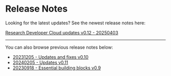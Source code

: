 # Release Notes

Looking for the latest updates? See the newest release notes here:

[Research Developer Cloud updates v0.12 - 20250403](20250403-research-developer-cloud-updates-v0.12.md)

---

You can also browse previous release notes below:

- [20231205 - Updates and fixes v0.10](20231205-research-developer-cloud-updates-and-fixes-v0.10.md)
- [20240205 - Updates v0.11](20240205-research-developer-cloud-updates-v0.11.md)
- [20230918 - Essential building blocks v0.9](20230918-essential-building-blocks-v0.9.md)
